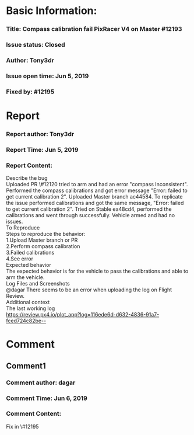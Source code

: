 # Basic Information:
### Title:  Compass calibration fail PixRacer V4 on Master  #12193 
### Issue status: Closed
### Author: Tony3dr
### Issue open time: Jun 5, 2019
### Fixed by: #12195
# Report
### Report author: Tony3dr
### Report Time: Jun 5, 2019
### Report Content:   
Describe the bug    
Uploaded PR \\\#12120 tried to arm and had an error "compass Inconsistent". Performed the compass calibrations and got error message "Error: failed to get current calibration 2". Uploaded  Master branch ac44584. To replicate the issue performed calibrations and got the same message, "Error: failed to get current calibration 2". Tried on Stable ea48cd4, performed the calibrations and went through successfully. Vehicle armed and had no issues.    
To Reproduce    
Steps to reproduce the behavior:  
1.Upload Master branch or PR  
2.Perform compass calibration  
3.Failed calibrations  
4.See error  
Expected behavior    
The expected behavior is for the vehicle to pass the calibrations and able to arm the vehicle.    
Log Files and Screenshots    
@dagar There seems to be an error when uploading the log on Flight Review.    
Additional context    
The last working log    
https://review.px4.io/plot_app?log=116ede6d-d632-4836-91a7-fced724c82be--  

# Comment
## Comment1
### Comment author: dagar
### Comment Time: Jun 6, 2019
### Comment Content:   
Fix in \\\#12195  
